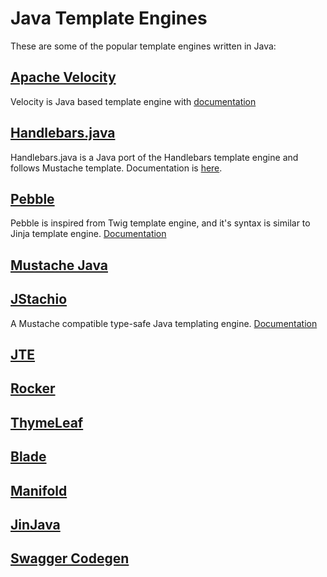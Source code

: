 # Java Template Engines
These are some of the popular template engines written in Java:

## [Apache Velocity](https://github.com/apache/velocity-engine)
Velocity is Java based template engine with [documentation](https://velocity.apache.org/engine/1.7/user-guide.html)
   
## [Handlebars.java](https://github.com/jknack/handlebars.java)
Handlebars.java is a Java port of the Handlebars template engine and follows Mustache template. Documentation is [here](https://jknack.github.io/handlebars.java/).

## [Pebble](https://github.com/PebbleTemplates/pebble)
Pebble is inspired from Twig template engine, and it's syntax is similar to Jinja template engine. [Documentation](https://pebbletemplates.io/)

## [Mustache Java](https://github.com/spullara/mustache.java)

## [JStachio](https://github.com/jstachio/jstachio)
A Mustache compatible type-safe Java templating engine. [Documentation](https://jstach.io/doc/jstachio/current/apidocs/)

## [JTE](https://github.com/casid/jte)

## [Rocker](https://github.com/fizzed/rocker)

## [ThymeLeaf](https://github.com/thymeleaf/thymeleaf)

## [Blade](https://github.com/lets-blade/blade)

## [Manifold](https://github.com/manifold-systems/manifold)

## [JinJava](https://github.com/HubSpot/jinjava)

## [Swagger Codegen](https://github.com/swagger-api/swagger-codegen)

